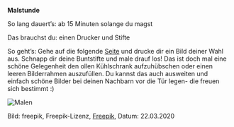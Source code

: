**Malstunde**

So lang dauert’s: ab 15 Minuten solange du magst

Das brauchst du: einen Drucker und Stifte

So geht’s: Gehe auf die folgende [Seite](https://www.illustratoren-gegen-corona.de/) und drucke dir ein Bild deiner Wahl aus. Schnapp dir deine Buntstifte und male drauf los! Das ist doch mal eine schöne Gelegenheit den ollen Kühlschrank aufzuhübschen oder einen leeren Bilderrahmen auszufüllen. Du kannst das auch ausweiten und einfach schöne Bilder bei deinen Nachbarn vor die Tür legen- die freuen sich bestimmt :) 

![Malen](https://image.freepik.com/fotos-kostenlos/draufsicht-farbpalette-umgeben-von-malmaterial_23-2147961506.jpg)

Bild: freepik, Freepik-Lizenz, [Freepik](https://de.freepik.com/fotos-kostenlos/draufsicht-farbpalette-umgeben-von-malmaterial_3432682.htm#page=1&query=malen&position=0), Datum: 22.03.2020
